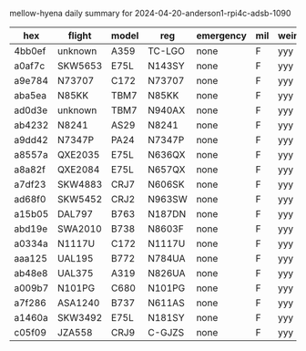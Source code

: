 mellow-hyena daily summary for 2024-04-20-anderson1-rpi4c-adsb-1090

|hex|flight|model|reg|emergency|mil|weirdo|
|--|--|--|--|--|--|--|
|4bb0ef|unknown|A359|TC-LGO|none|F|yyy|
|a0af7c|SKW5653|E75L|N143SY|none|F|yyy|
|a9e784|N73707|C172|N73707|none|F|yyy|
|aba5ea|N85KK|TBM7|N85KK|none|F|yyy|
|ad0d3e|unknown|TBM7|N940AX|none|F|yyy|
|ab4232|N8241|AS29|N8241|none|F|yyy|
|a9dd42|N7347P|PA24|N7347P|none|F|yyy|
|a8557a|QXE2035|E75L|N636QX|none|F|yyy|
|a8a82f|QXE2084|E75L|N657QX|none|F|yyy|
|a7df23|SKW4883|CRJ7|N606SK|none|F|yyy|
|ad68f0|SKW5452|CRJ2|N963SW|none|F|yyy|
|a15b05|DAL797|B763|N187DN|none|F|yyy|
|abd19e|SWA2010|B738|N8603F|none|F|yyy|
|a0334a|N1117U|C172|N1117U|none|F|yyy|
|aaa125|UAL195|B772|N784UA|none|F|yyy|
|ab48e8|UAL375|A319|N826UA|none|F|yyy|
|a009b7|N101PG|C680|N101PG|none|F|yyy|
|a7f286|ASA1240|B737|N611AS|none|F|yyy|
|a1460a|SKW3492|E75L|N181SY|none|F|yyy|
|c05f09|JZA558|CRJ9|C-GJZS|none|F|yyy|

